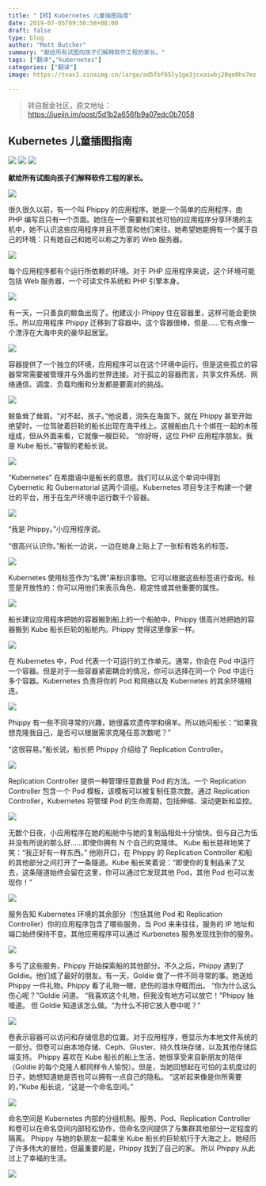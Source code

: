 ```yaml
---
title: "【转】Kubernetes 儿童插图指南"
date: 2019-07-05T09:50:58+08:00
draft: false
type: blog
author: "Matt Butcher"
summary: "献给所有试图向孩子们解释软件工程的家长。"
tags: ["翻译","kubernetes"]
categories: ["翻译"]
image: https://tvax1.sinaimg.cn/large/ad5fbf65ly1ge3jcxaiwbj20qo0hs7mz.jpg

---
```

>转自掘金社区，原文地址：https://juejin.im/post/5d1b2a656fb9a07edc0b7058

## Kubernetes 儿童插图指南

![](https://tva2.sinaimg.cn/large/ad5fbf65gy1g4nwsdbr8wj20qo0hs0w2.jpg)
![](https://tva2.sinaimg.cn/large/ad5fbf65gy1g4nwt5keovj210u0shmyc.jpg)
![](https://tva2.sinaimg.cn/large/ad5fbf65gy1g4nwteb85hj20qo0hsk5v.jpg)

__献给所有试图向孩子们解释软件工程的家长。__

![](https://tva2.sinaimg.cn/large/ad5fbf65gy1g4nwu2t40sj20qo0hswqv.jpg)

很久很久以前，有一个叫 Phippy 的应用程序。她是一个简单的应用程序，由 PHP 编写且只有一个页面。她住在一个需要和其他可怕的应用程序分享环境的主机中，她不认识这些应用程序并且不愿意和他们来往。她希望她能拥有一个属于自己的环境：只有她自己和她可以称之为家的 Web 服务器。

![](https://tva2.sinaimg.cn/large/ad5fbf65gy1g4nwutz6f2j20qo0hsq90.jpg)

每个应用程序都有个运行所依赖的环境。对于 PHP 应用程序来说，这个环境可能包括 Web 服务器，一个可读文件系统和 PHP 引擎本身。

![](https://tva2.sinaimg.cn/large/ad5fbf65gy1g4nwvduq0mj20qo0hsdu8.jpg)

有一天，一只善良的鲸鱼出现了。他建议小 Phippy 住在容器里，这样可能会更快乐。所以应用程序 Phippy 迁移到了容器中。这个容器很棒，但是……它有点像一个漂浮在大海中央的豪华起居室。

![](https://tva2.sinaimg.cn/large/ad5fbf65gy1g4nwwr0uk3j20qo0hs0zi.jpg)

容器提供了一个独立的环境，应用程序可以在这个环境中运行。但是这些孤立的容器常常需要被管理并与外面的世界连接。对于孤立的容器而言，共享文件系统、网络通信、调度、负载均衡和分发都是要面对的挑战。

![](https://tva2.sinaimg.cn/large/ad5fbf65gy1g4nwx3kj32j20qo0hswr7.jpg)

鲸鱼耸了耸肩。“对不起，孩子。”他说着，消失在海面下。就在 Phippy 甚至开始绝望时，一位驾驶着巨轮的船长出现在海平线上。这艘船由几十个绑在一起的木筏组成，但从外面来看，它就像一艘巨轮。
“你好呀，这位 PHP 应用程序朋友。我是 Kube 船长。”睿智的老船长说。

![](https://tva2.sinaimg.cn/large/ad5fbf65gy1g4nwxm9w44j20qo0hsn3b.jpg)

“Kubernetes” 在希腊语中是船长的意思。我们可以从这个单词中得到 Cybernetic 和 Gubernatorial 这两个词组。Kubernetes 项目专注于构建一个健壮的平台，用于在生产环境中运行数千个容器。

![](https://tva2.sinaimg.cn/large/ad5fbf65gy1g4nwxzqi7vj20qo0hsgxn.jpg)

“我是 Phippy。”小应用程序说。

“很高兴认识你。”船长一边说，一边在她身上贴上了一张标有姓名的标签。

![](https://tva2.sinaimg.cn/large/ad5fbf65gy1g4nwygks8xj20qo0hs0zy.jpg)

Kubernetes 使用标签作为“名牌”来标识事物。它可以根据这些标签进行查询。标签是开放性的：你可以用他们来表示角色、稳定性或其他重要的属性。

![](https://tva2.sinaimg.cn/large/ad5fbf65gy1g4nwyt7gtqj20qo0hsdso.jpg)

船长建议应用程序把她的容器搬到船上的一个船舱中。Phippy 很高兴地把她的容器搬到 Kube 船长巨轮的船舱内。Phippy 觉得这里像家一样。

![](https://tva2.sinaimg.cn/large/ad5fbf65gy1g4nwzc5uqej20qo0hswlp.jpg)

在 Kubernetes 中，Pod 代表一个可运行的工作单元。通常，你会在 Pod 中运行一个容器。但是对于一些容器紧密耦合的情况，你可以选择在同一个 Pod 中运行多个容器。Kubernetes 负责将你的 Pod 和网络以及 Kubernetes 的其余环境相连。

![](https://tva2.sinaimg.cn/large/ad5fbf65gy1g4nwztzwfsj20qo0hsqdi.jpg)

Phippy 有一些不同寻常的兴趣，她很喜欢遗传学和绵羊。所以她问船长：“如果我想克隆我自己，是否可以根据需求克隆任意次数呢？”

“这很容易。”船长说。船长把 Phippy 介绍给了 Replication Controller。

![](https://tva2.sinaimg.cn/large/ad5fbf65gy1g4nx08r8toj20qo0hsdnl.jpg)

Replication Controller 提供一种管理任意数量 Pod 的方法。一个 Replication Controller 包含一个 Pod 模板，该模板可以被复制任意次数。通过 Replication Controller，Kubernetes 将管理 Pod 的生命周期，包括伸缩、滚动更新和监控。

![](https://tva2.sinaimg.cn/large/ad5fbf65gy1g4nx0phj56j20qo0hsnb3.jpg)

无数个日夜，小应用程序在她的船舱中与她的复制品相处十分愉快。但与自己为伍并没有所说的那么好……即使你拥有 N 个自己的克隆体。
Kube 船长慈祥地笑了笑：“我正好有一样东西。”
他刚开口，在 Phippy 的 Replication Controller 和船的其他部分之间打开了一条隧道。Kube 船长笑着说：“即使你的复制品来了又去，这条隧道始终会留在这里，你可以通过它发现其他 Pod，其他 Pod 也可以发现你！”

![](https://tva2.sinaimg.cn/large/ad5fbf65gy1g4nx160hjkj20qo0hsjyp.jpg)

服务告知 Kubernetes 环境的其余部分（包括其他 Pod 和 Replication Controller）你的应用程序包含了哪些服务，当 Pod 来来往往，服务的 IP 地址和端口始终保持不变。其他应用程序可以通过 Kurbenetes 服务发现找到你的服务。

![](https://tva2.sinaimg.cn/large/ad5fbf65gy1g4nx1kbahcj20qo0hsk2e.jpg)

多亏了这些服务，Phippy 开始探索船的其他部分。不久之后，Phippy 遇到了 Goldie。他们成了最好的朋友。有一天，Goldie 做了一件不同寻常的事。她送给 Phippy 一件礼物。Phippy 看了礼物一眼，悲伤的泪水夺眶而出。
“你为什么这么伤心呢？”Goldie 问道。
“我喜欢这个礼物，但我没有地方可以放它！”Phippy 抽噎道。
但 Goldie 知道该怎么做。“为什么不把它放入卷中呢？”

![](https://tva2.sinaimg.cn/large/ad5fbf65gy1g4nx2ibi95j20qo0hsdnp.jpg)

卷表示容器可以访问和存储信息的位置。对于应用程序，卷显示为本地文件系统的一部分。但卷可以由本地存储、Ceph、Gluster、持久性块存储，以及其他存储后端支持。
Phippy 喜欢在 Kube 船长的船上生活，她很享受来自新朋友的陪伴（Goldie 的每个克隆人都同样令人愉悦）。但是，当她回想起在可怕的主机度过的日子，她想知道她是否也可以拥有一点自己的隐私。
“这听起来像是你所需要的，”Kube 船长说，“这是一个命名空间。”

![](https://tva2.sinaimg.cn/large/ad5fbf65gy1g4nx2nyz4uj20qo0hs10l.jpg)

命名空间是 Kubernetes 内部的分组机制。服务、Pod、Replication Controller 和卷可以在命名空间内部轻松协作，但命名空间提供了与集群其他部分一定程度的隔离。
Phippy 与她的新朋友一起乘坐 Kube 船长的巨轮航行于大海之上。她经历了许多伟大的冒险，但最重要的是，Phippy 找到了自己的家。
所以 Phippy 从此过上了幸福的生活。

![](https://tva2.sinaimg.cn/large/ad5fbf65gy1g4nx34vepkj21120shwek.jpg)